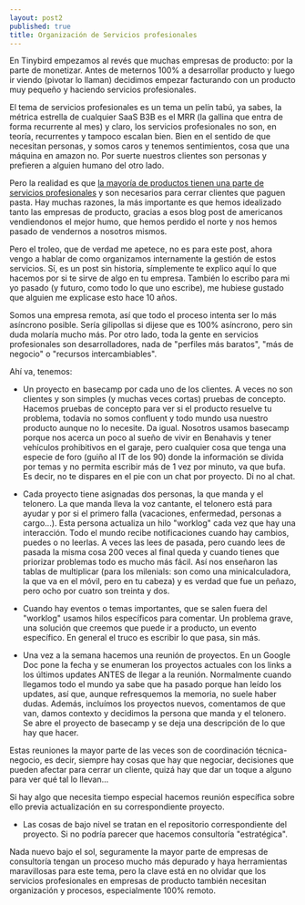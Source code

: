 ```yaml
---
layout: post2
published: true
title: Organización de Servicios profesionales
---
```


En Tinybird empezamos al revés que muchas empresas de producto: por la parte de monetizar. Antes de meternos 100% a desarrollar producto y luego ir viendo (pivotar lo llaman) decidimos empezar facturando con un producto muy pequeño y haciendo servicios profesionales.

El tema de servicios profesionales es un tema un pelín tabú, ya sabes, la métrica estrella de cualquier SaaS B3B es el MRR (la gallina que entra de forma recurrente al mes) y claro, los servicios profesionales no son, en teoría, recurrentes y tampoco escalan bien. Bien en el sentido de que necesitan personas, y somos caros y tenemos sentimientos, cosa que una máquina en amazon no. Por suerte nuestros clientes son personas y prefieren a alguien humano del otro lado.

Pero la realidad es que [la mayoría de productos tienen una parte de servicios profesionales](https://www.saastr.com/dont-forget-the-services-revenue/) y son necesarios para cerrar clientes que paguen pasta. Hay muchas razones, la más importante es que hemos idealizado tanto las empresas de producto, gracias a esos blog post de americanos vendiendonos el mejor humo, que hemos perdido el norte y nos hemos pasado de vendernos a nosotros mismos.

Pero el troleo, que de verdad me apetece, no es para este post, ahora vengo a hablar de como organizamos internamente la gestión de estos servicios. Sí, es un post sin historia, símplemente te explico aquí lo que hacemos por si te sirve de algo en tu empresa. También lo escribo para mi yo pasado (y futuro, como todo lo que uno escribe), me hubiese gustado que alguien me explicase esto hace 10 años.

Somos una empresa remota, así que todo el proceso intenta ser lo más asíncrono posible. Sería gilipollas si dijese que es 100% asíncrono, pero sin duda molaría mucho más. Por otro lado, toda la gente en servicios profesionales son desarrolladores, nada de "perfiles más baratos", "más de negocio" o "recursos intercambiables".

Ahí va, tenemos:

- Un proyecto en basecamp por cada uno de los clientes. A veces no son clientes y son simples (y muchas veces cortas) pruebas de concepto. Hacemos pruebas de concepto para ver si el producto resuelve tu problema, todavía no somos confluent y todo mundo usa nuestro producto aunque no lo necesite. Da igual. Nosotros usamos basecamp porque nos acerca un poco al sueño de vivir en Benahavis y tener vehículos prohibitivos en el garaje, pero cualquier cosa que tenga una especie de foro (guiño al IT de los 90) donde la información se divida por temas y no permita escribir más de 1 vez por minuto, va que bufa. Es decir, no te dispares en el pie con un chat por proyecto. Di no al chat.

- Cada proyecto tiene asignadas dos personas, la que manda y el telonero. La que manda lleva la voz cantante, el telonero está para ayudar y por si el primero falla (vacaciones, enfermedad, personas a cargo...). Esta persona actualiza un hilo "worklog" cada vez que hay una interacción. Todo el mundo recibe notificaciones cuando hay cambios, puedes o no leerlas. A veces las lees de pasada, pero cuando lees de pasada la misma cosa 200 veces al final queda y cuando tienes que priorizar problemas todo es mucho más fácil. Así nos enseñaron las tablas de multiplicar (para los milenials: son como una minicalculadora, la que va en el móvil, pero en tu cabeza) y es verdad que fue un peñazo, pero ocho por cuatro son treinta y dos.

- Cuando hay eventos o temas importantes, que se salen fuera del "worklog" usamos hilos específicos para comentar. Un problema grave, una solución que creemos que puede ir a producto, un evento específico. En general el truco es escribir lo que pasa, sin más.

- Una vez a la semana hacemos una reunión de proyectos. En un Google Doc pone  la fecha y se enumeran los proyectos actuales con los links a los últimos updates ANTES de llegar a la reunión. Normalmente cuando llegamos todo el mundo ya sabe que ha pasado porque han leído los updates, así que, aunque refresquemos la memoria, no suele haber dudas.
Además, incluímos los proyectos nuevos, comentamos de que van, damos contexto y decidimos la persona que manda y el telonero. Se abre el proyecto de basecamp y se deja una descripción de lo que hay que hacer.

Estas reuniones la mayor parte de las veces son de coordinación técnica-negocio, es decir, siempre hay cosas que hay que negociar, decisiones que pueden afectar para cerrar un cliente, quizá hay que dar un toque a alguno para ver qué tal lo llevan...

Si hay algo que necesita tiempo especial hacemos reunión específica sobre ello previa actualización en su correspondiente proyecto.

- Las cosas de bajo nivel se tratan en el repositorio correspondiente del proyecto. Si no podría parecer que hacemos consultoría "estratégica".

Nada nuevo bajo el sol, seguramente la mayor parte de empresas de consultoría tengan un proceso mucho más depurado y haya herramientas maravillosas para este tema, pero la clave está en no olvidar que los servicios profesionales en empresas de producto también necesitan organización y procesos, especialmente 100% remoto.



